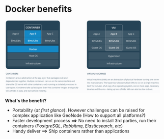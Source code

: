 # Docker benefits

![docker ](css/img/docker.png)

**What's the benefit?**

- Portability (*at first glance*). However challenges can be raised for complex application like GeoNode (How to support all platforms?)
- Faster development process **==>** No need to install 3rd parties, run their containers (*PostgreSQL*, *Rabbitmq*, *Elasticsearch*, *etc*)
- Handy deliver **==>** Ship containers rather than applications
